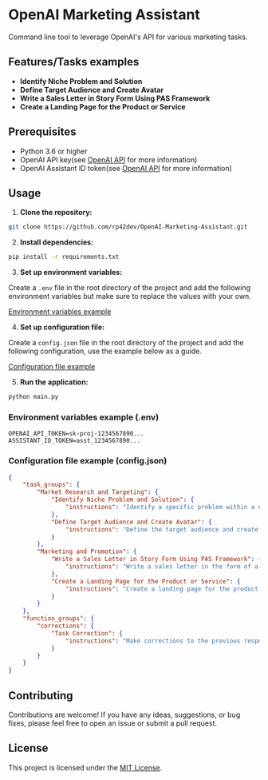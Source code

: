 # OpenAI Marketing Assistant

Command line tool to leverage OpenAI's API for various marketing tasks.

## Features/Tasks examples

- **Identify Niche Problem and Solution**
- **Define Target Audience and Create Avatar**
- **Write a Sales Letter in Story Form Using PAS Framework**
- **Create a Landing Page for the Product or Service**

## Prerequisites

- Python 3.6 or higher
- OpenAI API key(see [OpenAI API](https://beta.openai.com/signup/) for more information)
- OpenAI Assistant ID token(see [OpenAI API](https://beta.openai.com/signup/) for more information)

## Usage

1. **Clone the repository:**

```bash
git clone https://github.com/rp42dev/OpenAI-Marketing-Assistant.git
```

2.  **Install dependencies:**

```bash
pip install -r requirements.txt
```

3. **Set up environment variables:**

Create a `.env` file in the root directory of the project and add the following environment variables but make sure to replace the values with your own.

[Environment variables example](#environment-variables-example-env)


4. **Set up configuration file:**

Create a `config.json` file in the root directory of the project and add the following configuration, use the example below as a guide.

[Configuration file example](#configuration-file-example-configjson)


5. **Run the application:**

```bash
python main.py
```

### Environment variables example (.env)

```env
OPENAI_API_TOKEN=sk-proj-1234567890...
ASSISTANT_ID_TOKEN=asst_1234567890...
```

### Configuration file example (config.json)

```json
{
    "task_groups": {
        "Market Research and Targeting": {
            "Identify Niche Problem and Solution": {
                "instructions": "Identify a specific problem within a niche and propose a solution that product or service addresses. Provide a brief description of both the problem and how the product or service can solve it."
            },
            "Define Target Audience and Create Avatar": {
                "instructions": "Define the target audience and create a detailed avatar. Include demographics, psychographics, and any other relevant details."
            }
        },
        "Marketing and Promotion": {
            "Write a Sales Letter in Story Form Using PAS Framework": {
                "instructions": "Write a sales letter in the form of a story using the Problem-Agitate-Solution (PAS) framework. The letter should address the target audience's pain points, agitate the problem, and present the product or service as the solution."
            },
            "Create a Landing Page for the Product or Service": {
                "instructions": "Create a landing page for the product or service that includes a headline, subheadline, call-to-action, and any other relevant information. The landing page should be designed to convert visitors into leads or customers."
            }
        }
    },
    "function_groups": {
        "corrections": {
            "Task Correction": {
                "instructions": "Make corrections to the previous response based on user input."
            }
        }
    }
}
```

## Contributing

Contributions are welcome! If you have any ideas, suggestions, or bug fixes, please feel free to open an issue or submit a pull request.

## License

This project is licensed under the [MIT License](LICENSE).

